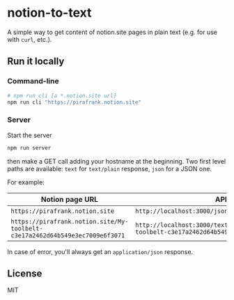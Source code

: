 # notion-to-text

A simple way to get content of notion.site pages in plain text (e.g. for use with `curl`, etc.).

## Run it locally

### Command-line

```sh
# npm run cli [a *.notion.site url]
npm run cli "https://pirafrank.notion.site"
```

### Server

Start the server

```sh
npm run server
```

then make a GET call adding your hostname at the beginning. Two first level paths are available: `text` for `text/plain` response, `json` for a JSON one.

For example:

Notion page URL|API call|Response type
---|---|---
`https://pirafrank.notion.site`|`http://localhost:3000/json/pirafrank.notion.site`|application/json
`https://pirafrank.notion.site/My-toolbelt-c3e17a2462d64b549e3ec7009e6f3071`|`http://localhost:3000/text/pirafrank.notion.site/My-toolbelt-c3e17a2462d64b549e3ec7009e6f3071`|text/plain

In case of error, you'll always get an `application/json` response.

## License

MIT
